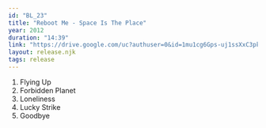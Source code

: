 ```yaml
---
id: "BL_23"
title: "Reboot Me - Space Is The Place"
year: 2012
duration: "14:39"
link: "https://drive.google.com/uc?authuser=0&id=1mu1cg6Gps-uj1ssXxC3pkXVJ2s2wU8Ra&export=download"
layout: release.njk
tags: release
---
```


01. Flying Up
02. Forbidden Planet
03. Loneliness
04. Lucky Strike
05. Goodbye
